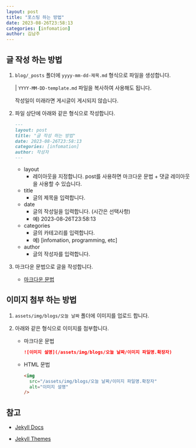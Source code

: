 ```yaml
---
layout: post
title: "포스팅 하는 방법"
date: 2023-08-26T23:58:13
categories: [infomation]
author: 김남주
---
```


## 글 작성 하는 방법

1. `blog/_posts` 폴더에 `yyyy-mm-dd-제목.md` 형식으로 파일을 생성합니다.

   | `YYYY-MM-DD-template.md` 파일을 복사하여 사용해도 됩니다.

   작성일이 미래라면 게시글이 게시되지 않습니다.

2. 파일 상단에 아래와 같은 형식으로 작성합니다.

   ```markdown
   ---
   layout: post
   title: "글 작성 하는 방법"
   date: 2023-08-26T23:58:13
   categories: [infomation]
   author: 작성자
   ---
   ```

   - layout
     - 레이아웃을 지정합니다. post를 사용하면 마크다운 문법 + 댓글 레이아웃을 사용할 수 있습니다.
   - title
     - 글의 제목을 입력합니다.
   - date
     - 글의 작성일을 입력합니다. (시간은 선택사항)
     - 예) 2023-08-26T23:58:13
   - categories
     - 글의 카테고리를 입력합니다.
     - 예) [infomation, programming, etc]
   - author
     - 글의 작성자를 입력합니다.

3. 마크다운 문법으로 글을 작성합니다.

   - [마크다운 문법](https://docs.github.com/ko/get-started/writing-on-github/getting-started-with-writing-and-formatting-on-github/basic-writing-and-formatting-syntax)

## 이미지 첨부 하는 방법

1. `assets/img/blogs/오늘 날짜` 폴더에 이미지를 업로드 합니다.
2. 아래와 같은 형식으로 이미지를 첨부합니다.

   - 마크다운 문법

     ```markdown
     ![이미지 설명](/assets/img/blogs/오늘 날짜/이미지 파일명.확장자)
     ```

   - HTML 문법

     ```html
     <img
       src="/assets/img/blogs/오늘 날짜/이미지 파일명.확장자"
       alt="이미지 설명"
     />
     ```

## 참고

- [Jekyll Docs](https://jekyllrb.com/docs/)

- [Jekyll Themes](https://jekyllthemes.io/)
